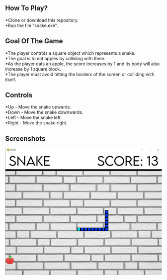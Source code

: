 ## How To Play?
*Clone or download this repository.  
*Run the file "snake.exe".

## Goal Of The Game
*The player controls a square object which represents a snake.   
*The goal is to eat apples by colliding with them.   
*As the player eats an apple, the score increases by 1 and its body will also increase by 1 square block.  
*The player must avoid hitting the borders of the screen or colliding with itself.

## Controls
*Up - Move the snake upwards.   
*Down - Move the snake downwards.  
*Left - Move the snake left.  
*Right - Move the snake right.  

## Screenshots
![game](https://raw.githubusercontent.com/99ashu/Snake/main/screenshot/Picture1.png)
